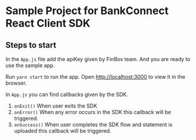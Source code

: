 # Sample Project for BankConnect React Client SDK 

## Steps to start

In the `App.js` file add the apiKey given by FinBox team. And you are ready to use the sample app.

Run `yarn start` to run the app. Open [http://localhost:3000](http://localhost:3000) to view it in the browser.

In `App.js` you can find callbacks given by the SDK.

1. `onExit()` When user exits the SDK 
2. `onError()` When any error occurs in the SDK this callback will be triggered.
3. `onSuccess()` When user completes the SDK flow and statement is uploaded this callback will be triggered.
